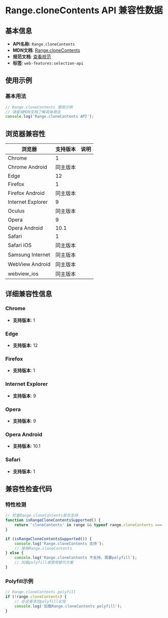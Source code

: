 # Range.cloneContents API 兼容性数据

## 基本信息

- **API名称**: `Range.cloneContents`
- **MDN文档**: [Range.cloneContents](https://developer.mozilla.org/docs/Web/API/Range/cloneContents)
- **规范文档**: [查看规范](https://dom.spec.whatwg.org/#dom-range-clonecontents)
- **标签**: `web-features:selection-api`

## 使用示例

### 基本用法

```javascript
// Range.cloneContents 使用示例
// 请查阅MDN文档了解具体用法
console.log('Range.cloneContents API');
```

## 浏览器兼容性

| 浏览器 | 支持版本 | 说明 |
|--------|----------|------|
| Chrome | 1 |  |
| Chrome Android | 同主版本 |  |
| Edge | 12 |  |
| Firefox | 1 |  |
| Firefox Android | 同主版本 |  |
| Internet Explorer | 9 |  |
| Oculus | 同主版本 |  |
| Opera | 9 |  |
| Opera Android | 10.1 |  |
| Safari | 1 |  |
| Safari iOS | 同主版本 |  |
| Samsung Internet | 同主版本 |  |
| WebView Android | 同主版本 |  |
| webview_ios | 同主版本 |  |

## 详细兼容性信息

### Chrome

- **支持版本**: 1

### Edge

- **支持版本**: 12

### Firefox

- **支持版本**: 1

### Internet Explorer

- **支持版本**: 9

### Opera

- **支持版本**: 9

### Opera Android

- **支持版本**: 10.1

### Safari

- **支持版本**: 1

## 兼容性检查代码

### 特性检测

```javascript
// 检查Range.cloneContents是否支持
function isRangeCloneContentsSupported() {
    return 'cloneContents' in range && typeof range.cloneContents === 'function';
}

if (isRangeCloneContentsSupported()) {
    console.log('Range.cloneContents 支持');
    // 使用Range.cloneContents
} else {
    console.log('Range.cloneContents 不支持，需要polyfill');
    // 加载polyfill或使用替代方案
}
```

### Polyfill示例

```javascript
// Range.cloneContents polyfill
if (!range.cloneContents) {
    // 在这里添加polyfill实现
    console.log('加载Range.cloneContents polyfill');
}
```

